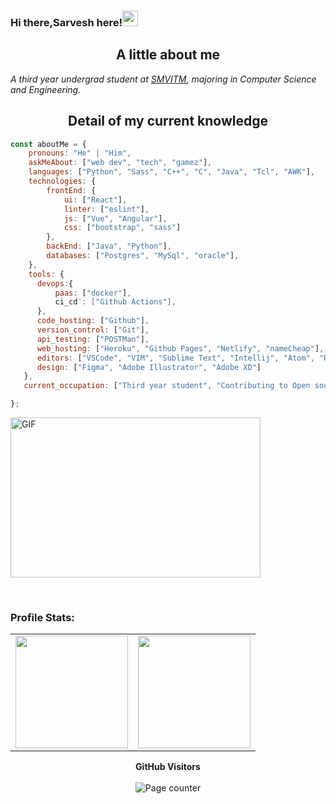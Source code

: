 <meta property="og:description" content="Sarvesh SP is a Front-End Developer from Udupi, India. Sarvesh is currenty pursuing his BE in Computer Science. Feel free to contact Sarvesh" />
<meta name="Keywords" content="sarvesh sp sarveshsp Sarvesh Sarveshsp SARVESHSP SARVESH sarveshsp spsarvesh sarveshsp.com www.sarveshsp.com"/>

### Hi there,Sarvesh here!<img src="https://media.giphy.com/media/hvRJCLFzcasrR4ia7z/giphy.gif" width="25px">


<!--
**Sarvesh-SP/Sarvesh-SP** is a ✨ _special_ ✨ repository because its `README.md` (this file) appears on your GitHub profile.

Here are some ideas to get you started:

- 🔭 I’m currently working on 
- 🌱 I’m currently learning ...
- 👯 I’m looking to collaborate on ...
- 🤔 I’m looking for help with ...
- 💬 Ask me about ...
- 📫 How to reach me: ...
- 😄 Pronouns: ...
- ⚡ Fun fact: ...
-->

<h2 align="center">A little about me</h2>
<p><em>A third year undergrad student at <a href="https://sode-edu.in/">SMVITM</a>, majoring in Computer Science and Engineering.</br>
</em></p>
<h2 align="center">Detail of my current knowledge</h2>

```javascript
const aboutMe = {
    pronouns: "He" | "Him",
    askMeAbout: ["web dev", "tech", "gamez"],
    languages: ["Python", "Sass", "C++", "C", "Java", "Tcl", "AWK"],
    technologies: {
        frontEnd: {
            ui: ["React"],
            linter: ["eslint"],
            js: ["Vue", "Angular"],
            css: ["bootstrap", "sass"]
        },
        backEnd: ["Java", "Python"],
        databases: ["Postgres", "MySql", "oracle"],
    },
    tools: {
      devops:{
          paas: ["docker"],
          ci_cd': ["Github Actions"],
      },
      code_hosting: ["Github"],
      version_control: ["Git"],
      api_testing: ["POSTMan"],
      web_hosting: ["Heroku", "Github Pages", "Netlify", "nameCheap"],
      editors: ["VSCode", "VIM", "Sublime Text", "Intellij", "Atom", "RunJS"],
      design: ["Figma", "Adobe Illustrator", "Adobe XD"] 
   },
   current_occupation: ["Third year student", "Contributing to Open source", "Learning new technologies"],

};
```
<p>
<img alt="GIF" src="https://github.com/adithyapaib/adithyapaib/blob/master/code.gif?raw=true" width="400" height="256" />
</p>
<br>

### Profile Stats:
<table width="100%">
  <tr>
    <td>
<img height="180em" src="https://github-readme-stats.vercel.app/api?username=Sarvesh-SP&show_icons=true&include_all_commits=true&count_private=true&text_color=D3D3D3&bg_color=0,000000,130F40&hide_border=true" /> </td>
 <td> <img height="180em" src="https://github-readme-stats.vercel.app/api/top-langs/?username=Sarvesh-SP&hide_border=true&layout=compact&langs_count=8&text_color=D3D3D3&bg_color=0,000000,130F40" /> </td>
  </tr>
 <table>
  


 <p align="center">
  <b>GitHub Visitors</b>
  <br>
  <br>
  <img alt="Page counter" src="https://profile-counter.glitch.me/Sarvesh-SP/count.svg">
</p>

